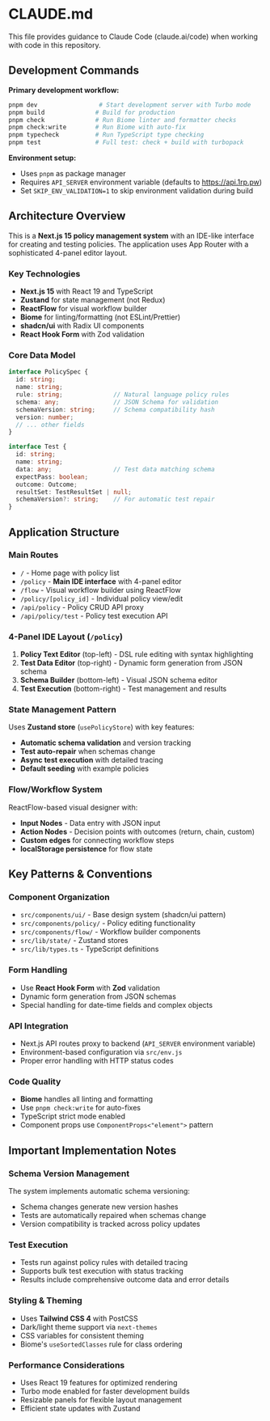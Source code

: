 # CLAUDE.md

This file provides guidance to Claude Code (claude.ai/code) when working with code in this repository.

## Development Commands

**Primary development workflow:**
```bash
pnpm dev                 # Start development server with Turbo mode
pnpm build              # Build for production
pnpm check              # Run Biome linter and formatter checks
pnpm check:write        # Run Biome with auto-fix
pnpm typecheck          # Run TypeScript type checking
pnpm test               # Full test: check + build with turbopack
```

**Environment setup:**
- Uses `pnpm` as package manager
- Requires `API_SERVER` environment variable (defaults to https://api.1rp.pw)
- Set `SKIP_ENV_VALIDATION=1` to skip environment validation during build

## Architecture Overview

This is a **Next.js 15 policy management system** with an IDE-like interface for creating and testing policies. The application uses App Router with a sophisticated 4-panel editor layout.

### Key Technologies
- **Next.js 15** with React 19 and TypeScript
- **Zustand** for state management (not Redux)
- **ReactFlow** for visual workflow builder
- **Biome** for linting/formatting (not ESLint/Prettier)
- **shadcn/ui** with Radix UI components
- **React Hook Form** with Zod validation

### Core Data Model
```typescript
interface PolicySpec {
  id: string;
  name: string;
  rule: string;              // Natural language policy rules
  schema: any;               // JSON Schema for validation
  schemaVersion: string;     // Schema compatibility hash
  version: number;
  // ... other fields
}

interface Test {
  id: string;
  name: string;
  data: any;                 // Test data matching schema
  expectPass: boolean;
  outcome: Outcome;
  resultSet: TestResultSet | null;
  schemaVersion?: string;    // For automatic test repair
}
```

## Application Structure

### Main Routes
- `/` - Home page with policy list
- `/policy` - **Main IDE interface** with 4-panel editor
- `/flow` - Visual workflow builder using ReactFlow
- `/policy/[policy_id]` - Individual policy view/edit
- `/api/policy` - Policy CRUD API proxy
- `/api/policy/test` - Policy test execution API

### 4-Panel IDE Layout (`/policy`)
1. **Policy Text Editor** (top-left) - DSL rule editing with syntax highlighting
2. **Test Data Editor** (top-right) - Dynamic form generation from JSON schema
3. **Schema Builder** (bottom-left) - Visual JSON schema editor
4. **Test Execution** (bottom-right) - Test management and results

### State Management Pattern
Uses **Zustand store** (`usePolicyStore`) with key features:
- **Automatic schema validation** and version tracking
- **Test auto-repair** when schemas change 
- **Async test execution** with detailed tracing
- **Default seeding** with example policies

### Flow/Workflow System
ReactFlow-based visual designer with:
- **Input Nodes** - Data entry with JSON input
- **Action Nodes** - Decision points with outcomes (return, chain, custom)
- **Custom edges** for connecting workflow steps
- **localStorage persistence** for flow state

## Key Patterns & Conventions

### Component Organization
- `src/components/ui/` - Base design system (shadcn/ui pattern)
- `src/components/policy/` - Policy editing functionality
- `src/components/flow/` - Workflow builder components
- `src/lib/state/` - Zustand stores
- `src/lib/types.ts` - TypeScript definitions

### Form Handling
- Use **React Hook Form** with **Zod** validation
- Dynamic form generation from JSON schemas
- Special handling for date-time fields and complex objects

### API Integration
- Next.js API routes proxy to backend (`API_SERVER` environment variable)
- Environment-based configuration via `src/env.js`
- Proper error handling with HTTP status codes

### Code Quality
- **Biome** handles all linting and formatting
- Use `pnpm check:write` for auto-fixes
- TypeScript strict mode enabled
- Component props use `ComponentProps<"element">` pattern

## Important Implementation Notes

### Schema Version Management
The system implements automatic schema versioning:
- Schema changes generate new version hashes
- Tests are automatically repaired when schemas change
- Version compatibility is tracked across policy updates

### Test Execution
- Tests run against policy rules with detailed tracing
- Supports bulk test execution with status tracking
- Results include comprehensive outcome data and error details

### Styling & Theming
- Uses **Tailwind CSS 4** with PostCSS
- Dark/light theme support via `next-themes`
- CSS variables for consistent theming
- Biome's `useSortedClasses` rule for class ordering

### Performance Considerations
- Uses React 19 features for optimized rendering
- Turbo mode enabled for faster development builds
- Resizable panels for flexible layout management
- Efficient state updates with Zustand